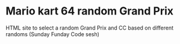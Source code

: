 # Mario kart 64 random Grand Prix
HTML site to select a random Grand Prix and CC based on different randoms (Sunday Funday Code sesh)
